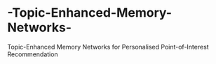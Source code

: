 # -Topic-Enhanced-Memory-Networks-
Topic-Enhanced Memory Networks for Personalised Point-of-Interest Recommendation
